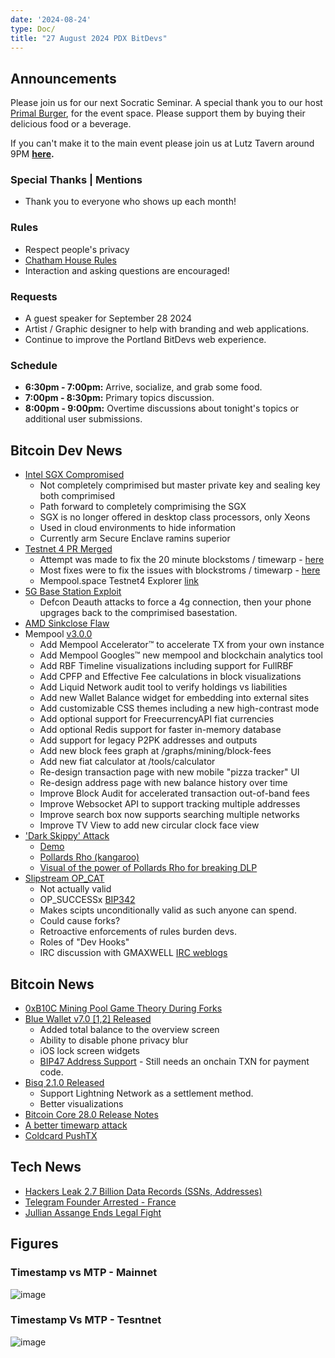 ```yaml
---
date: '2024-08-24'
type: Doc/
title: "27 August 2024 PDX BitDevs"
---
```


## Announcements

Please join us for our next Socratic Seminar. A special thank you to our host <a href="https://dicksprimalburger.com/" data-no-summary>Primal Burger</a>, for the event space. Please support them by buying their delicious food or a beverage.

If you can't make it to the main event please join us at Lutz Tavern around 9PM **<a href="https://www.lutztavern.com/" data-no-summary>here</a>.**

### Special Thanks | Mentions

- Thank you to everyone who shows up each month!

### Rules

- Respect people's privacy
- [Chatham House Rules](https://www.chathamhouse.org/about-us/chatham-house-rule)
- Interaction and asking questions are encouraged!

### Requests

- A guest speaker for September 28 2024
- Artist / Graphic designer to help with branding and web applications.
- Continue to improve the Portland BitDevs web experience.

### Schedule

- **6:30pm - 7:00pm:** Arrive, socialize, and grab some food.
- **7:00pm - 8:30pm:** Primary topics discussion.
- **8:00pm - 9:00pm:** Overtime discussions about tonight's topics or additional user submissions.

## Bitcoin Dev News

- [Intel SGX Compromised](https://x.com/_markel___/status/1828112469010596347)
  - Not completely comprimised but master private key and sealing key both comprimised
  - Path forward to completely comprimising the SGX
  - SGX is no longer offered in desktop class processors, only Xeons
  - Used in cloud environments to hide information
  - Currently arm Secure Enclave ramins superior
- [Testnet 4 PR Merged](https://bitcoincore.reviews/29775)
  - Attempt was made to fix the 20 minute blockstoms / timewarp - [here](https://github.com/bitcoin/bitcoin/blob/3714692644f45808a6480525abc36870aeee1de4/src/pow.cpp#L32)
  - Most fixes were to fix the issues with blockstroms / timewarp - [here](https://blog.lopp.net/griefing-bitcoin-testnet/)
  - Mempool.space Testnet4 Explorer [link](https://mempool.space/testnet4)
- [5G Base Station Exploit](https://techcrunch.com/2024/08/07/hackers-could-spy-on-cellphone-users-by-abusing-5g-baseband-flaws-researchers-say/)
  - Defcon Deauth attacks to force a 4g connection, then your phone upgrages back to the comprimised basestation.
- [AMD Sinkclose Flaw](https://www.wired.com/story/amd-chip-sinkclose-flaw/)
- Mempool [v3.0.0](https://github.com/mempool/mempool/releases/tag/v3.0.0)
  - Add Mempool Accelerator™ to accelerate TX from your own instance
  - Add Mempool Googles™ new mempool and blockchain analytics tool
  - Add RBF Timeline visualizations including support for FullRBF
  - Add CPFP and Effective Fee calculations in block visualizations
  - Add Liquid Network audit tool to verify holdings vs liabilities
  - Add new Wallet Balance widget for embedding into external sites
  - Add customizable CSS themes including a new high-contrast mode
  - Add optional support for FreecurrencyAPI fiat currencies
  - Add optional Redis support for faster in-memory database
  - Add support for legacy P2PK addresses and outputs
  - Add new block fees graph at /graphs/mining/block-fees
  - Add new fiat calculator at /tools/calculator
  - Re-design transaction page with new mobile "pizza tracker" UI
  - Re-design address page with new balance history over time
  - Improve Block Audit for accelerated transaction out-of-band fees
  - Improve Websocket API to support tracking multiple addresses
  - Improve search box now supports searching multiple networks
  - Improve TV View to add new circular clock face view
- ['Dark Skippy' Attack](https://cointelegraph.com/learn/dark-skippy-attack-how-to-protect-against-it)
  - [Demo](https://darkskippy.com/)
  - [Pollards Rho (kangaroo)](https://en.wikipedia.org/wiki/Pollard%27s_rho_algorithm)
  - [Visual of the power of Pollards Rho for breaking DLP](https://privatekeys.pw/puzzles/bitcoin-puzzle-tx)
- [Slipstream OP_CAT](https://mempool.space/tx/51bae58fa9d413b86d74da60d5366987dcdeb0586d39b93b2ca22f9e40dc83de?mode=details)
  - Not actually valid
  - OP_SUCCESSx [BIP342](https://github.com/bitcoin/bips/blob/master/bip-0342.mediawiki)
  - Makes scipts unconditionally valid as such anyone can spend.
  - Could cause forks?
  - Retroactive enforcements of rules burden devs.
  - Roles of "Dev Hooks"
  - IRC discussion with GMAXWELL [IRC weblogs](https://bitcoin-irc.chaincode.com/bitcoin-core-dev/2024-08-11)
## Bitcoin News
- [0xB10C Mining Pool Game Theory During Forks](https://x.com/0xB10C/status/1811390920744468502)
- [Blue Wallet v7.0 [1,2] Released](https://github.com/BlueWallet/BlueWallet/releases/tag/v7.0.2)
  - Added total balance to the overview screen
  - Ability to disable phone privacy blur
  - iOS lock screen widgets
  - [BIP47 Address Support](https://medium.com/@ottosch/how-bip47-works-ee641cc14bf3) - Still needs an onchain TXN for payment code.
- [Bisq 2.1.0 Released](https://github.com/bisq-network/bisq2/releases/tag/v2.1.0)
  - Support Lightning Network as a settlement method.
  - Better visualizations
- [Bitcoin Core 28.0 Release Notes](https://github.com/bitcoin-core/bitcoin-devwiki/wiki/28.0-Release-Notes-Draft)
- [A better timewarp attack](https://delvingbitcoin.org/t/zawy-s-alternating-timestamp-attack/1062/12)
- [Coldcard PushTX](https://github.com/Coldcard/push-tx)

## Tech News
- [Hackers Leak 2.7 Billion Data Records (SSNs, Addresses)](https://www.bleepingcomputer.com/news/security/hackers-leak-27-billion-data-records-with-social-security-numbers/)
- [Telegram Founder Arrested - France](https://x.com/Zlatti_71/status/1828529272539304278)
- [Jullian Assange Ends Legal Fight](https://apnews.com/article/assange-justice-department-plea-wikileaks-saipan-australia-00eb380879ff636cc9b916f82f82ed40)

## Figures
### Timestamp vs MTP - Mainnet
![image](https://github.com/user-attachments/assets/075a55c8-af89-4430-bbbf-d20db07d8d63)
### Timestamp Vs MTP - Tesntnet
![image](https://github.com/user-attachments/assets/b699d8fe-425f-43fd-87da-facd70c512fb)



